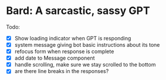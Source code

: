 # Bard: A sarcastic, sassy GPT

Todo:

- [x] Show loading indicator when GPT is responding
- [x] system message giving bot basic instructions about its tone
- [x] refocus form when response is complete
- [x] add date to Message component
- [x] handle scrolling, make sure we stay scrolled to the bottom
- [x] are there line breaks in the responses?
